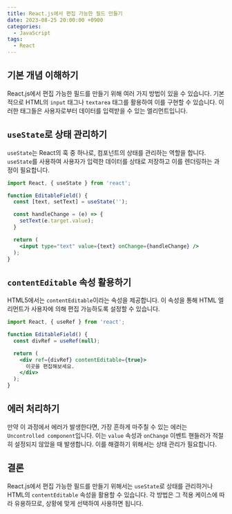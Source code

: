 ```yaml
---
title: React.js에서 편집 가능한 필드 만들기
date: 2023-08-25 20:00:00 +0900
categories:
  - JavaScript
tags:
  - React
---
```


## 기본 개념 이해하기

React.js에서 편집 가능한 필드를 만들기 위해 여러 가지 방법이 있을 수 있습니다. 기본적으로 HTML의 `input` 태그나 `textarea` 태그를 활용하여 이를 구현할 수 있습니다. 이러한 태그들은 사용자로부터 데이터를 입력받을 수 있는 엘리먼트입니다.

## `useState`로 상태 관리하기

`useState`는 React의 훅 중 하나로, 컴포넌트의 상태를 관리하는 역할을 합니다. `useState`를 사용하여 사용자가 입력한 데이터를 상태로 저장하고 이를 렌더링하는 과정이 필요합니다.

```jsx
import React, { useState } from 'react';

function EditableField() {
  const [text, setText] = useState('');

  const handleChange = (e) => {
    setText(e.target.value);
  }

  return (
    <input type="text" value={text} onChange={handleChange} />
  );
}
```

## `contentEditable` 속성 활용하기

HTML5에서는 `contentEditable`이라는 속성을 제공합니다. 이 속성을 통해 HTML 엘리먼트가 사용자에 의해 편집 가능하도록 설정할 수 있습니다. 

```jsx
import React, { useRef } from 'react';

function EditableField() {
  const divRef = useRef(null);

  return (
    <div ref={divRef} contentEditable={true}>
      이곳을 편집해보세요.
    </div>
  );
}
```

## 에러 처리하기

만약 이 과정에서 에러가 발생한다면, 가장 흔하게 마주칠 수 있는 에러는 `Uncontrolled component`입니다. 이는 `value` 속성과 `onChange` 이벤트 핸들러가 적절히 설정되지 않았을 때 발생합니다. 이를 해결하기 위해서는 상태 관리가 필요합니다.

## 결론

React.js에서 편집 가능한 필드를 만들기 위해서는 `useState`로 상태를 관리하거나 HTML의 `contentEditable` 속성을 활용할 수 있습니다. 각 방법은 그 적용 케이스에 따라 유용하므로, 상황에 맞게 선택하여 사용하면 됩니다.